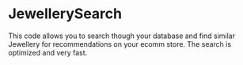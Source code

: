# JewellerySearch
This code allows you to search though your database and find similar Jewellery for recommendations on your ecomm store. The search is optimized and very fast.
